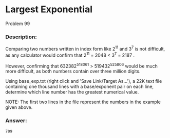 # Largest Exponential
Problem 99
### Description:
Comparing two numbers written in index form like 2<sup>11</sup>
 and 3<sup>7</sup>
 is not difficult, as any calculator would confirm that 2<sup>11</sup> = 2048 < 3<sup>7</sup> = 2187
.

However, confirming that 632382<sup>518061</sup> > 519432<sup>525806</sup>
 would be much more difficult, as both numbers contain over three million digits.

Using base_exp.txt (right click and 'Save Link/Target As...'), a 22K text file containing one thousand lines with a base/exponent pair on each line, determine which line number has the greatest numerical value.

NOTE: The first two lines in the file represent the numbers in the example given above.

### Answer:
```
709
```
